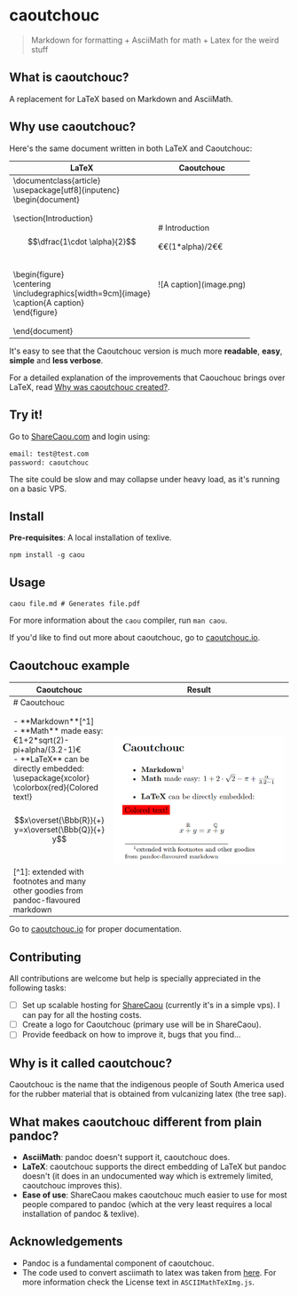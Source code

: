 # caoutchouc

> Markdown for formatting + AsciiMath for math + Latex for the weird stuff

## What is caoutchouc?
A replacement for LaTeX based on Markdown and AsciiMath.

## Why use caoutchouc?
Here's the same document written in both LaTeX and Caoutchouc:

| LaTeX                                                                                                                                                                                                                                                                                                                                         | Caoutchouc                                                                 |
|-----------------------------------------------------------------------------------------------------------------------------------------------------------------------------------------------------------------------------------------------------------------------------------------------------------------------------------------------|----------------------------------------------------------------------------|
| \documentclass{article}<br> \usepackage[utf8]{inputenc}<br> \begin{document}<br> <br>     \section{Introduction}<br> <br>     $$\dfrac{1\cdot \alpha}{2}$$<br> <br>     \begin{figure}<br>         \centering<br>         \includegraphics[width=9cm]{image}<br>         \caption{A caption}<br>     \end{figure}<br> <br> \end{document}<br> | <br><br><br><br># Introduction<br> <br> €€(1*alpha)/2€€<br> <br><br><br> \!\[A caption](image.png) <br><br><br><br><br> |

It's easy to see that the Caoutchouc version is much more **readable**, **easy**, **simple** and **less verbose**.

For a detailed explanation of the improvements that Caouchouc brings over LaTeX, read [Why was caoutchouc created?](https://caoutchouc.io/#why-was-it-created).

## Try it!
Go to [ShareCaou.com](http://sharecaou.com/login) and login using:
```
email: test@test.com
password: caoutchouc
```
The site could be slow and may collapse under heavy load, as it's running on a basic VPS.

## Install
**Pre-requisites**: A local installation of texlive.
```
npm install -g caou
```

## Usage
```
caou file.md # Generates file.pdf
```

For more information about the `caou` compiler, run `man caou`.

If you'd like to find out more about caoutchouc, go to [caoutchouc.io](https://caoutchouc.io).

## Caoutchouc example
| Caoutchouc | Result |
|------------|--------|
|# Caoutchouc <br><br>- \*\*Markdown\*\*[^1]<br>- \*\*Math\*\* made easy: €1+2\*sqrt(2)-pi+alpha/(3.2-1)€<br> - \*\*LaTeX*\* can be directly embedded:<br>\usepackage{xcolor}<br>\colorbox{red}{Colored text!}<br><br>$$x\overset{\Bbb{R}}{+} y=x\overset{\Bbb{Q}}{+} y$$<br><br>[^1]: extended with footnotes and many other goodies from pandoc-flavoured markdown | ![Pdf representation](example.png) <br>&nbsp;&nbsp;&nbsp;&nbsp;&nbsp;&nbsp;&nbsp;&nbsp;&nbsp;&nbsp;&nbsp;&nbsp;&nbsp;&nbsp;&nbsp;&nbsp;&nbsp;&nbsp;&nbsp;&nbsp;&nbsp;&nbsp;&nbsp;&nbsp;&nbsp;&nbsp;&nbsp;&nbsp;&nbsp;&nbsp;&nbsp;&nbsp;&nbsp;&nbsp;&nbsp;&nbsp;&nbsp;&nbsp;&nbsp;&nbsp;&nbsp;&nbsp;&nbsp;&nbsp;&nbsp;&nbsp;&nbsp;&nbsp;&nbsp;&nbsp;&nbsp;&nbsp;&nbsp;&nbsp;&nbsp;&nbsp;&nbsp;&nbsp;&nbsp;&nbsp;&nbsp;&nbsp;&nbsp;&nbsp;&nbsp;&nbsp;&nbsp;&nbsp;&nbsp;&nbsp;&nbsp;&nbsp;&nbsp;&nbsp;&nbsp;&nbsp;&nbsp;&nbsp;&nbsp; |

Go to [caoutchouc.io](https://caoutchouc.io) for proper documentation.

## Contributing
All contributions are welcome but help is specially appreciated in the following tasks:
- [ ] Set up scalable hosting for [ShareCaou](https://github.com/corollari/sharecaou) (currently it's in a simple vps). I can pay for all the hosting costs.
- [ ] Create a logo for Caoutchouc (primary use will be in ShareCaou).
- [ ] Provide feedback on how to improve it, bugs that you find...

## Why is it called caoutchouc?
Caoutchouc is the name that the indigenous people of South America used for the rubber material that is obtained from vulcanizing latex (the tree sap).

## What makes caoutchouc different from plain pandoc?
- **AsciiMath**: pandoc doesn't support it, caoutchouc does.
- **LaTeX**: caoutchouc supports the direct embedding of LaTeX but pandoc doesn't (it does in an undocumented way which is extremely limited, caoutchouc improves this).
- **Ease of use**: ShareCaou makes caoutchouc much easier to use for most people compared to pandoc (which at the very least requires a local installation of pandoc & texlive).

## Acknowledgements
- Pandoc is a fundamental component of caoutchouc.
- The code used to convert asciimath to latex was taken from [here](https://github.com/asciimath/asciimathml/blob/master/asciimath-based/ASCIIMathTeXImg.js). For more information check the License text in `ASCIIMathTeXImg.js`.

